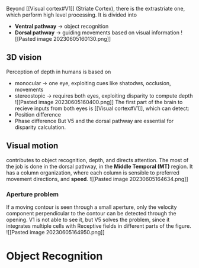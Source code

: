 Beyond [[Visual cortex#V1]] (Striate Cortex), there is the extrastriate one, which perform high level processing.
It is divided into
- **Ventral pathway** -> object recognition
- **Dorsal pathway** -> guiding movements based on visual information
![[Pasted image 20230605160130.png]]
## 3D vision
Perception of depth in humans is based on 
- monocular -> one eye, exploiting cues like shatodws, occlusion, movements
- stereostopic -> requires both eyes, exploiting disparity to compute depth
![[Pasted image 20230605160400.png]]
The first part of the brain to recieve inputs from both eyes is [[Visual cortex#V1]], which can detect:
- Position difference 
- Phase difference
But V5 and the dorsal pathway are essential for disparity calculation.

## Visual motion
contributes to object recognition, depth, and directs attention.
The most of the job is done in the dorsal pathway, in the **Middle Temporal (MT)** region.
It has a column organization, where each column is sensible to preferred movement directions, and **speed**.
![[Pasted image 20230605164634.png]]
### Aperture problem
If a moving contour is seen through a small aperture, only the velocity component perpendicular to the contour can be detected through the opening.
V1 is not able to see it, but V5 solves the problem, since it integrates multiple cells with Receptive fields in different parts of the figure.
![[Pasted image 20230605164950.png]]
# Object Recognition